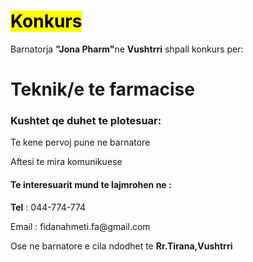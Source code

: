 <!DOCTYPE html>
<html>
<head>
	<title>jona pharm</title>
<h1><mark>Konkurs</mark></h1>
</head>
<body>

<p>Barnatorja <b> "Jona Pharm"</b>ne <b>Vushtrri</b> shpall konkurs per:

</body>
<head>
<h1>Teknik/e te farmacise</h1>
<h3>Kushtet qe duhet te plotesuar:</h3>
</head>
<body>
<p>Te kene pervoj pune ne barnatore</p>
<p>	Aftesi te mira komunikuese</p>
</body>
<head>
	<h4>Te interesuarit mund te lajmrohen ne :</h4>
</head>
<body>
	<p><b>Tel</b> : 044-774-774</p>
	<p>Email : fidanahmeti.fa@gmail.com </p>
	<p>Ose ne barnatore e cila ndodhet te <b>Rr.Tirana,Vushtrri</b></p>
</body>
</html>
